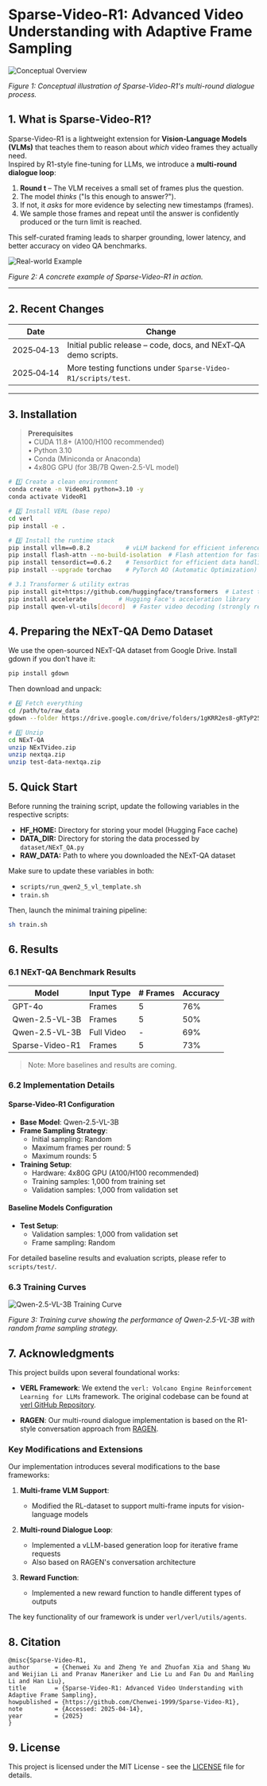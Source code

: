 # Sparse-Video-R1: Advanced Video Understanding with Adaptive Frame Sampling


![Conceptual Overview](public/sketch.png)

*Figure 1: Conceptual illustration of Sparse-Video-R1's multi-round dialogue process.*


## 1. What is Sparse-Video-R1?
Sparse-Video-R1 is a lightweight extension for **Vision-Language Models (VLMs)** that teaches them to reason about *which* video frames they actually need.  
Inspired by R1-style fine-tuning for LLMs, we introduce a **multi-round dialogue loop**:

1. **Round t** – The VLM receives a small set of frames plus the question.  
2. The model *thinks* ("Is this enough to answer?").  
3. If not, it *asks* for more evidence by selecting new timestamps (frames).  
4. We sample those frames and repeat until the answer is confidently produced or the turn limit is reached.

This self-curated framing leads to sharper grounding, lower latency, and better accuracy on video QA benchmarks.

![Real-world Example](public/sample.png)

*Figure 2: A concrete example of Sparse-Video-R1 in action.*

---

## 2. Recent Changes
| Date       | Change                                               |
|------------|------------------------------------------------------|
| 2025‑04‑13 | Initial public release – code, docs, and NExT‑QA demo scripts. |
| 2025‑04‑14 | More testing functions under `Sparse-Video-R1/scripts/test`. |

---

## 3. Installation

> **Prerequisites**  
> • CUDA 11.8+ (A100/H100 recommended)  
> • Python 3.10  
> • Conda (Miniconda or Anaconda)  
> • 4x80G GPU (for 3B/7B Qwen-2.5-VL model)

```bash
# 1️⃣ Create a clean environment
conda create -n VideoR1 python=3.10 -y
conda activate VideoR1

# 2️⃣ Install VERL (base repo)
cd verl
pip install -e .

# 3️⃣ Install the runtime stack
pip install vllm==0.8.2          # vLLM backend for efficient inference
pip install flash-attn --no-build-isolation  # Flash attention for faster training
pip install tensordict==0.6.2    # TensorDict for efficient data handling
pip install --upgrade torchao    # PyTorch AO (Automatic Optimization)

# 3.1 Transformer & utility extras
pip install git+https://github.com/huggingface/transformers  # Latest transformers for Qwen-VL 2.5 support
pip install accelerate         # Hugging Face's acceleration library
pip install qwen-vl-utils[decord]  # Faster video decoding (strongly recommended)
```

## 4. Preparing the NExT-QA Demo Dataset
We use the open-sourced NExT-QA dataset from Google Drive. Install gdown if you don't have it:
```bash
pip install gdown
```

Then download and unpack:
```bash
# 4️⃣ Fetch everything
cd /path/to/raw_data
gdown --folder https://drive.google.com/drive/folders/1gKRR2es8-gRTyP25CvrrVtV6aN5UxttF

# 5️⃣ Unzip
cd NExT-QA
unzip NExTVideo.zip
unzip nextqa.zip
unzip test-data-nextqa.zip
```

## 5. Quick Start

Before running the training script, update the following variables in the respective scripts:

- **HF_HOME:** Directory for storing your model (Hugging Face cache)
- **DATA_DIR:** Directory for storing the data processed by `dataset/NExT_QA.py`
- **RAW_DATA:** Path to where you downloaded the NExT-QA dataset

Make sure to update these variables in both:
- `scripts/run_qwen2_5_vl_template.sh`
- `train.sh`

Then, launch the minimal training pipeline:
```bash
sh train.sh
```

## 6. Results

### 6.1 NExT-QA Benchmark Results

| Model | Input Type | # Frames | Accuracy |
|-------|------------|----------|----------|
| GPT-4o | Frames | 5 | 76% |
| Qwen-2.5-VL-3B | Frames | 5 | 50% |
| Qwen-2.5-VL-3B | Full Video | - | 69% |
| Sparse-Video-R1 | Frames | 5 | 73% |

> Note: More baselines and results are coming.

### 6.2 Implementation Details

#### Sparse-Video-R1 Configuration
- **Base Model**: Qwen-2.5-VL-3B
- **Frame Sampling Strategy**:
  - Initial sampling: Random
  - Maximum frames per round: 5
  - Maximum rounds: 5
- **Training Setup**:
  - Hardware: 4x80G GPU (A100/H100 recommended)
  - Training samples: 1,000 from training set
  - Validation samples: 1,000 from validation set

#### Baseline Models Configuration
- **Test Setup**:
  - Validation samples: 1,000 from validation set
  - Frame sampling: Random

For detailed baseline results and evaluation scripts, please refer to `scripts/test/`.

### 6.3 Training Curves

![Qwen-2.5-VL-3B Training Curve](public/Qwen_2.5_VL_3B_random_training_curve.png)

*Figure 3: Training curve showing the performance of Qwen-2.5-VL-3B with random frame sampling strategy.*



## 7. Acknowledgments

This project builds upon several foundational works:

- **VERL Framework**: We extend the `verl: Volcano Engine Reinforcement Learning for LLMs` framework. The original codebase can be found at [verl GitHub Repository](https://github.com/volcengine).

- **RAGEN**: Our multi-round dialogue implementation is based on the R1-style conversation approach from [RAGEN](https://github.com/RAGEN-AI/RAGEN).

### Key Modifications and Extensions

Our implementation introduces several modifications to the base frameworks:

1. **Multi-frame VLM Support**: 
   - Modified the RL-dataset to support multi-frame inputs for vision-language models

2. **Multi-round Dialogue Loop**:
   - Implemented a vLLM-based generation loop for iterative frame requests
   - Also based on RAGEN's conversation architecture

3. **Reward Function**:
   - Implemented a new reward function to handle different types of outputs

The key functionality of our framework is under `verl/verl/utils/agents`.

## 8. Citation

```
@misc{Sparse-Video-R1,
author       = {Chenwei Xu and Zheng Ye and Zhuofan Xia and Shang Wu and Weijian Li and Pranav Maneriker and Lie Lu and Fan Du and Manling Li and Han Liu},
title        = {Sparse-Video-R1: Advanced Video Understanding with Adaptive Frame Sampling},
howpublished = {https://github.com/Chenwei-1999/Sparse-Video-R1},
note         = {Accessed: 2025-04-14},
year         = {2025}
}
```

## 9. License

This project is licensed under the MIT License - see the [LICENSE](LICENSE) file for details.
